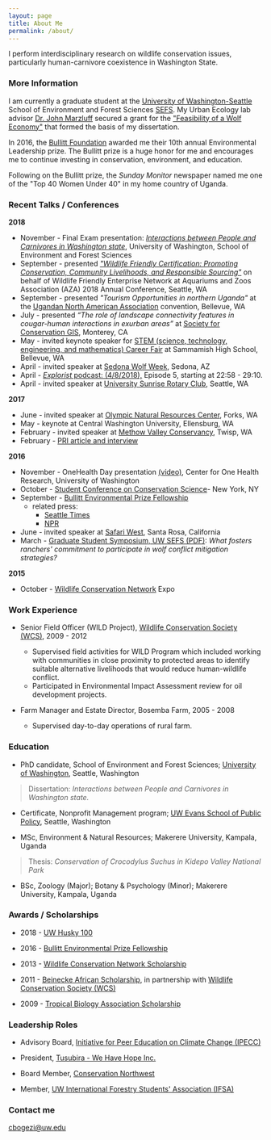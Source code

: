 ```yaml
---
layout: page
title: About Me
permalink: /about/
---
```


I perform interdisciplinary research on wildlife conservation issues, particularly human-carnivore coexistence in Washington State.

### More Information

I am currently a graduate student at the [University of Washington-Seattle](http:/www.uw.edu) School of Environment and Forest Sciences [SEFS](http://www.cfr.washington.edu/). My Urban Ecology lab advisor [Dr. John Marzluff](http://apps.sefs.uw.edu/Public/People/FacultyProfile.aspx?PID=10)  secured a grant for the ["Feasibility of a Wolf Economy"](https://reeis.usda.gov/web/crisprojectpages/0232727-feasibility-of-a-wolf-economy-for-washington.html) that formed the basis of my dissertation.

In 2016, the [Bullitt Foundation](http://www.bullitt.org) awarded me their 10th annual Environmental Leadership prize. The Bullitt prize is a huge honor for me and encourages me to continue investing in conservation, environment, and education.

Following on the Bullitt prize, the *Sunday Monitor* newspaper named me one of the "Top 40 Women Under 40" in my home country of Uganda.

### Recent Talks / Conferences
**2018**
- November - Final Exam presentation: [*Interactions between People and Carnivores in Washington state*](http://www.sefs.washington.edu/tools/internalCalendar.shtml#/?i=1), University of Washington, School of Environment and Forest Sciences
- September - presented [*"Wildlife Friendly Certification: Promoting Conservation, Community Livelihoods, and Responsible Sourcing"*](http://annual.aza.org/profile.cfm?profile_name=session&master_key=57C47E4A-F04D-A206-2B64-79B721518000&page_key=C5F8D10B-F04D-A206-2B64-A48F47734394&xtemplate) on behalf of Wildlife Friendly Enterprise Network at Aquariums and Zoos Association (AZA) 2018 Annual Conference, Seattle, WA
- September - presented *"Tourism Opportunities in northern Uganda"* at the [Ugandan North American Association](https://www.unaaonline.org/seattle2018) convention, Bellevue, WA
- July - presented *“The role of landscape connectivity features in cougar-human interactions in exurban areas”* at [Society for Conservation GIS](https://www.scgis.org/), Monterey, CA
- May - invited keynote speaker for [STEM (science, technology, engineering, and mathematics) Career Fair](https://bsd405.org/sammamish/2018/05/stem-career-fair/) at Sammamish High School, Bellevue, WA
- April - invited speaker at [Sedona Wolf Week](https://www.planb.foundation/Speaker/79/Carol-Bogezi), Sedona, AZ
- April - [*Explorist* podcast: (4/8/2018),](https://www.theexplorist.com/episodes/theres-something-about-the-wolf) Episode 5, starting at 22:58 - 29:10.
- April - invited speaker at [University Sunrise Rotary Club](https://usrotary.org/carol-bogezi-human-carnivore-interaction-a-place-to-start/), Seattle, WA

**2017**
- June - invited speaker at [Olympic Natural Resources Center](http://www.onrc.washington.edu/), Forks, WA
- May - keynote at Central Washington University, Ellensburg, WA
- February - invited speaker at [Methow Valley Conservancy](http://www.methowarts.org/understanding-human-carnivore-interactions), Twisp, WA
- February - [PRI article and interview](https://www.pri.org/stories/2017-02-24/how-washington-ranchers-are-learning-cope-wolves-lessons-uganda)

**2016**
- November - OneHealth Day presentation [(video)](https://www.facebook.com/centerforonehealthresearch/videos/1311889112175747), Center for One Health Research, University of Washington     
- October - [Student Conference on Conservation Science](http://www.amnh.org/var/ezflow_site/storage/images/sccs-ny-2016-presentation-1/2547309-1-eng-US/sccs-ny-2016-presentation-1.jpg)- New York, NY
- September - [Bullitt Environmental Prize Fellowship](http://www.bullitt.org/2016/09/12/10th-bullitt-environmental-prize-recognizes-wildlife-conservation-leader/)
  - related press:
    - [Seattle Times](http://www.seattletimes.com/)
    - [NPR](http://www.npr.org)
- June - invited speaker at [Safari West](http://www.safariwest.com/), Santa Rosa, California
- March - [Graduate Student Symposium, UW SEFS (PDF)](http://www.sefs.washington.edu/academicPrograms/graduate/gssresources/program2016GSS.pdf):  *What fosters ranchers' commitment to participate in wolf conflict mitigation strategies?*

**2015**
- October - [Wildlife Conservation Network](http://www.wildnet.org) Expo

### Work Experience
- Senior Field Officer (WILD Project), [Wildlife Conservation Society (WCS)](https://www.wcs.org), 2009 - 2012
    - Supervised field activities for WILD Program which included working with communities in close proximity to protected areas to identify suitable alternative livelihoods that would reduce human-wildlife conflict.
    - Participated in Environmental Impact Assessment review for oil development projects.


- Farm Manager and Estate Director, Bosemba Farm, 2005 - 2008

  - Supervised day-to-day operations of rural farm.

### Education
- PhD candidate, School of Environment and Forest Sciences; [University of Washington](http://www.uw.edu/sefs), Seattle, Washington
> Dissertation: *Interactions between People and Carnivores in Washington state.*

- Certificate, Nonprofit Management program; [UW Evans School of Public Policy](https://evans.uw.edu/academic-programs/certificates-uw-graduate-students/nonprofit-management-certificate), Seattle, Washington

- MSc, Environment & Natural Resources; Makerere University, Kampala, Uganda
>Thesis: *Conservation of Crocodylus Suchus in Kidepo Valley National Park*
<!-- http://www.usaidgems.org/Documents/FAA&Regs/FAA118119/Uganda_ETOA%202015.pdf Bogezi C did a comprehensive survey of this species in Kidepo
valley. Needs further study outside the PA and protection -->
- BSc, Zoology (Major); Botany & Psychology (Minor); Makerere University, Kampala, Uganda


### Awards / Scholarships
- 2018 - [UW Husky 100](https://www.washington.edu/husky100/#name=carol-bogezi)

- 2016 - [Bullitt Environmental Prize Fellowship](http://www.bullitt.org/programs/environmental-fellowship/)

- 2013 - [Wildlife Conservation Network Scholarship](https://wildnet.org/what-we-do/scholarships)

- 2011 - [Beinecke African Scholarship](http://fdnweb.org/beinecke/scholarships/africa/), in partnership with [Wildlife Conservation Society (WCS)](https://www.wcs.org)

- 2009 - [Tropical Biology Association Scholarship](http://www.tropical-biology.org/)


### Leadership Roles
- Advisory Board, [Initiative for Peer Education on Climate Change (IPECC)](https://www.ipecc.org/about)

- President, [Tusubira - We Have Hope Inc.](http://www.tusubira.org/board/)

- Board Member, [Conservation Northwest](http://www.conservationnw.org)
<!-- - Board Member, [Western Wildlife Outreach](http://www.westernwildlife.org)  -->

- Member, [UW International Forestry Students' Association (IFSA)](http://students.washington.edu/ifsa/members/ifsa-officers)

### Contact me
[cbogezi@uw.edu](mailto:cbogezi@uw.edu)
